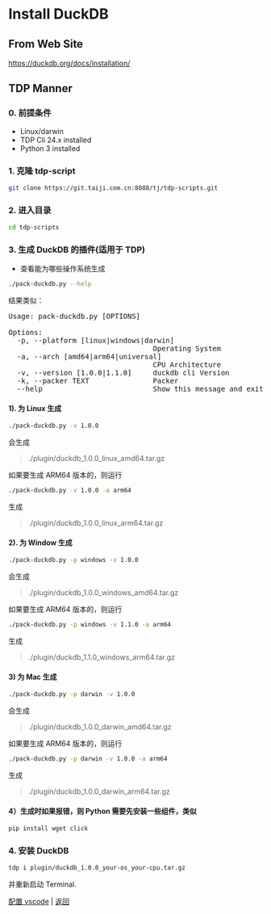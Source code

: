 # Install DuckDB

## From Web Site

https://duckdb.org/docs/installation/

## TDP Manner

### 0. 前提条件

- Linux/darwin
- TDP Cli 24.x installed
- Python 3 installed

### 1. 克隆 tdp-script

```bash
git clone https://git.taiji.com.cn:8888/tj/tdp-scripts.git
```

### 2. 进入目录

```bash
cd tdp-scripts
```

### 3. 生成 DuckDB 的插件(适用于 TDP)

- 查看能为哪些操作系统生成

```bash
./pack-duckdb.py --help
```

结果类似：

<pre>
Usage: pack-duckdb.py [OPTIONS]

Options:
  -p, --platform [linux|windows|darwin]
                                  Operating System
  -a, --arch [amd64|arm64|universal]
                                  CPU Architecture
  -v, --version [1.0.0|1.1.0]     duckdb cli Version
  -k, --packer TEXT               Packer
  --help                          Show this message and exit.
</pre>

#### 1). 为 Linux 生成

```bash
./pack-duckdb.py -v 1.0.0
```

会生成

> ./plugin/duckdb_1.0.0_linux_amd64.tar.gz

如果要生成 ARM64 版本的，则运行

```bash
./pack-duckdb.py -v 1.0.0 -a arm64
```

生成

> ./plugin/duckdb_1.0.0_linux_arm64.tar.gz

#### 2). 为 Window 生成

```bash
./pack-duckdb.py -p windows -v 1.0.0
```

会生成

> ./plugin/duckdb_1.0.0_windows_amd64.tar.gz

如果要生成 ARM64 版本的，则运行

```bash
./pack-duckdb.py -p windows -v 1.1.0 -a arm64
```

生成

> ./plugin/duckdb_1.1.0_windows_arm64.tar.gz

#### 3) 为 Mac 生成

```bash
./pack-duckdb.py -p darwin -v 1.0.0
```

会生成

> ./plugin/duckdb_1.0.0_darwin_amd64.tar.gz

如果要生成 ARM64 版本的，则运行

```bash
./pack-duckdb.py -p darwin -v 1.0.0 -a arm64
```

生成

> ./plugin/duckdb_1.0.0_darwin_arm64.tar.gz

#### 4）生成时如果报错，则 Python 需要先安装一些组件，类似

```bash
pip install wget click
```

### 4. 安装 DuckDB

```bash
tdp i plugin/duckdb_1.0.0_your-os_your-cpu.tar.gz
```

并重新启动 Terminal.

[配置 vscode](02-vscode.md) | [返回](README.md)
